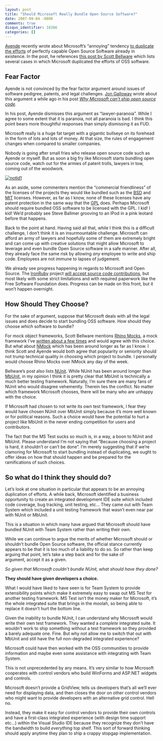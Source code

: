 ```yaml
---
layout: post
title: "Should Microsoft Really Bundle Open Source Software?"
date: 2007-09-04 -0800
comments: true
disqus_identifier: 18386
categories: []
---
```

[Ayende](http://www.ayende.com/ "Ayende") recently wrote about
Microsoft’s “annoying” tendency [to duplicate the
efforts](http://www.ayende.com/Blog/archive/2007/09/01/Duplication-of-Efforts.aspx "Duplication of Efforts") of
perfectly capable Open Source Software already in existence. In the
post, he references [this post by Scott
Bellware](http://codebetter.com/blogs/scott.bellware/archive/2007/08/31/167354.aspx "How Long Before Microsoft Releases a Mock Object Framework") which
lists several cases in which Microsoft duplicated the efforts of OSS
software.

Fear Factor
-----------

Ayende is not convinced by the fear factor argument around issues of
software pedigree, patents, and legal challenges. [Jon
Galloway](http://weblogs.asp.net/jgalloway/ "Jon Galloway’s Blog") wrote
about this argument a while ago in his post *[Why Microsoft can’t ship
open source
code](http://weblogs.asp.net/jgalloway/archive/2007/05/02/why-microsoft-can-t-ship-open-source-code.aspx "Why Microsoft can’t ship open source code")*.

In his post, Ayende dismisses this argument as “lawyer-paranoia”. While
I agree to some extent that it is paranoia, not all paranoia is bad. I
think this point bears more thoughtful responses than simply dismissing
it as FUD.

Microsoft really is a huge fat target with a gigantic bullseye on its
forehead in the form of lots and lots of money. At that size, the rules
of engagement changes when compared to smaller companies.

Nobody is going after small fries who release open source code such as
Ayende or myself. But as soon a big fry like Microsoft starts bundling
open source code, watch out for the armies of patent trolls, lawyers in
tow, coming out of the woodwork.

[![notld1](http://haacked.com/images/haacked_com/WindowsLiveWriter/ShouldMicrosoftReallyBundleOpenSourceSof_807C/notld1_thumb.jpg)](http://haacked.com/images/haacked_com/WindowsLiveWriter/ShouldMicrosoftReallyBundleOpenSourceSof_807C/notld1.jpg)

As an aside, some commenters mention the “commercial friendliness” of
the licenses of the projects they would like bundled such as
the [BSD](http://www.opensource.org/licenses/bsd-license.php "BSD License")
and
[MIT](http://www.opensource.org/licenses/mit-license.php "MIT License") licenses.
However, as far as I know, none of these licenses have any patent
protection in the same way that the
[GPL](http://www.gnu.org/licenses/gpl.html "GPL License") does. Perhaps
Microsoft should require bundled OSS software to be licensed with the
GPL. I kid! I kid! We’d probably see Steve Ballmer grooving to an IPod
in a pink leotard before that happens.

Back to the point at hand. Having said all that, while I think this is a
difficult challenge, I don’t think it is an insurmountable
challenge. Microsoft can afford an army of lawyers and hopefully some of
them are extremely bright and can come up with creative solutions that
might allow Microsoft to leverage and even bundle Open Source software
in a safe manner. After all, they already face the same risk by allowing
*any* employee to write and ship code. Employees are not immune to
lapses of judgement.

We already see progress happening in regards to Microsoft and Open
Source. The
[IronRuby](http://www.iunknown.com/2007/04/introducing_iro.html "Introducing IronRuby")
project [will accept source code
contributions](http://www.iunknown.com/2007/07/a-first-look-at.html "A First Look At IronRuby"),
but most likely with some strict limitations and with required paperwork
like the Free Software Foundation does. Progress can be made on this
front, but it won’t happen overnight.

How Should They Choose?
-----------------------

For the sake of argument, suppose that Microsoft deals with all the
legal issues and does decide to start bundling OSS software. How should
they choose *which* software to bundle?

For mock object frameworks, Scott Bellware mentions [Rhino
Mocks](http://ayende.com/projects/rhino-mocks.aspx "Rhino Mocks"), a
mock framework I’ve [written about a few
times](http://haacked.com/Tags/Rhino%20Mocks/default.aspx "Rhino Mocks Tags on Haacked.com") and
would agree with this choice. But what
about [NMock](http://nmock.org/ "NMock") which has been around longer as
far as I know. I think Scott and Ayende would both agree that popularity
or seniority should not trump technical quality in choosing which
project to bundle. I personally would choose Rhino Mocks over NMock any
day of the week.

Bellware’s post also lists
[NUnit](http://nunit.com/ "NUnit Test Framework"). While NUnit has been
around longer than
[MbUnit](http://mbunit.com/ "MbUnit generative test framework"), in my
opinion I think it is pretty clear that MbUnit is technically a much
better testing framework. Naturally, I’m sure there are many fans of
NUnit who would disagree vehemently. Therein lies the conflict. No
matter which framework Microsoft chooses, there will be many who are
unhappy with the choice.

If Microsoft had chosen to not write its own test framework, I fear they
would have chosen NUnit over MbUnit simply because it’s more well known
or for political reasons. Such a choice would have the potential to hurt
a project like MbUnit in the never ending competition for users and
contributors.

The fact that the MS Test sucks so much is, in a way, a boon to NUnit
and MbUnit. Please understand I’m not saying that “Because choosing a
project is hard, it shouldn’t or can’t be done”. I’m merely suggesting
that if we’re clamoring for Microsoft to start bundling instead of
duplicating, we ought to offer ideas on how that should happen and be
prepared for the ramifications of such choices.

So what do I think they should do?
----------------------------------

Let’s look at one situation in particular that appears to be an annoying
duplication of efforts. A while back, Microsoft identified a business
opportunity to create an integrated development IDE suite which included
code coverage, bug tracking, unit testing, etc... They came out with
Team System which included a unit testing framework that wasn’t even
near par with NUnit or MbUnit.

This is a situation in which many have argued that Microsoft should have
bundled NUnit with Team System rather than writing their own.

While we can continue to argue the merits of whether Microsoft should or
shouldn’t bundle Open Source software, the official stance currently
appears to be that it is too much of a liability to do so. So rather
than keep arguing that point, let’s take a step back and for the sake of
argument, accept it as a given.

*So given that Microsoft couldn’t bundle NUnit, what should have they
done?*

**They should have given developers a choice.**

What I would have liked to have seen is for Team System to provide
extensibility points which make it extremely easy to swap out MS Test
for another testing framework. MS Test isn’t the money maker for
Microsoft, it’s the whole integrated suite that brings in the moolah, so
being able to replace it doesn’t hurt the bottom line.

Given the inability to bundle NUnit, I can understand why Microsoft
would write their own test framework. They wanted a *complete*
integrated suite. It wouldn’t work to ship something without a test
framework so they provided a barely adequate one. Fine. But why not
allow me to switch that out with MbUnit and still have the full
non-degraded integrated experience?

Microsoft could have then worked with the OSS communities to provide
information and maybe even some assistance with integrating with Team
System.

This is not unprecedented by any means. It’s very similar to how
Microsoft cooperates with control vendors who build WinForms and ASP.NET
widgets and controls.

Microsoft doesn’t provide a GridView, tells us developers that’s all
we’ll ever need for displaying data, and then closes the door on other
control vendors who might want to provide developers with an alternative
grid control. Hell no.

Instead, they make it easy for control vendors to provide their own
controls and have a first-class integrated experience (with design time
support etc...) within the Visual Studio IDE because they recognize they
don’t have the bandwidth to build *everything* top shelf. This sort of
forward thinking should apply anytime they plan to ship a crappy stopgap
implementation.

